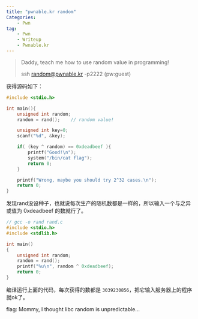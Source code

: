```yaml
---
title: "pwnable.kr random"
Categories:
    - Pwn
tag:
    - Pwn
    - Writeup
    - Pwnable.kr
---
```


> Daddy, teach me how to use random value in programming!
>
> ssh random@pwnable.kr -p2222 (pw:guest)

<!-- more -->

获得源码如下：

```c
#include <stdio.h>

int main(){
    unsigned int random;
    random = rand();    // random value!

    unsigned int key=0;
    scanf("%d", &key);

    if( (key ^ random) == 0xdeadbeef ){
        printf("Good!\n");
        system("/bin/cat flag");
        return 0;
    }

    printf("Wrong, maybe you should try 2^32 cases.\n");
    return 0;
}
```

发现rand没设种子，也就说每次生产的随机数都是一样的，所以输入一个与之异或值为 0xdeadbeef 的数就行了。

```c
// gcc -o rand rand.c
#include <stdio.h>
#include <stdlib.h>

int main()
{
    unsigned int random;
    random = rand();
    printf("%u\n", random ^ 0xdeadbeef);
    return 0;
}
```

编译运行上面的代码，每次获得的数都是 `3039230856`，把它输入服务器上的程序就ok了。

flag: Mommy, I thought libc random is unpredictable...

